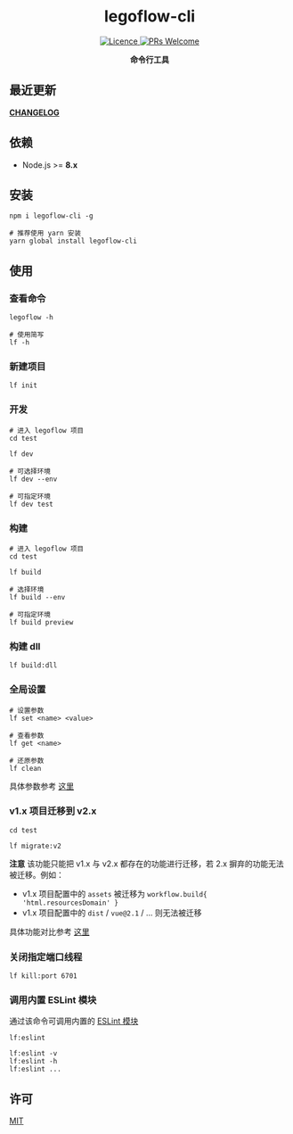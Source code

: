<h1 align="center"> legoflow-cli </h1>

<p align="center">
    <a href="https://opensource.org/licenses/MIT">
        <img alt="Licence" src="https://img.shields.io/badge/license-MIT-green.svg" />
    </a>
    <a href="">
        <img alt="PRs Welcome" src="https://img.shields.io/badge/PRs-welcome-green.svg" />
    </a>
</p>

<p align="center">
    <strong>命令行工具</strong>
</p>

## 最近更新

**[CHANGELOG](./CHANGELOG.md)**

## 依赖

* Node.js >= **8.x**

## 安装

```shell
npm i legoflow-cli -g

# 推荐使用 yarn 安装
yarn global install legoflow-cli
```

## 使用

### 查看命令

```shell
legoflow -h

# 使用简写
lf -h
```

### 新建项目

```shell
lf init
```

### 开发

```shell
# 进入 legoflow 项目
cd test

lf dev

# 可选择环境
lf dev --env

# 可指定环境
lf dev test
```

### 构建

```shell
# 进入 legoflow 项目
cd test

lf build

# 选择环境
lf build --env

# 可指定环境
lf build preview
```

### 构建 dll

```shell
lf build:dll
```

### 全局设置

```shell
# 设置参数
lf set <name> <value>

# 查看参数
lf get <name>

# 还原参数
lf clean
```

具体参数参考 [这里](https://github.com/legoflow/config)

### v1.x 项目迁移到 v2.x

```shell
cd test

lf migrate:v2
```

**注意** 该功能只能把 v1.x 与 v2.x 都存在的功能进行迁移，若 2.x 摒弃的功能无法被迁移。例如：

* v1.x 项目配置中的 `assets` 被迁移为 `workflow.build{ 'html.resourcesDomain' }`
* v1.x 项目配置中的 `dist` / `vue@2.1` / ... 则无法被迁移

具体功能对比参考 [这里](https://github.com/legoflow/legoflow/issues/12)

### 关闭指定端口线程

```shell
lf kill:port 6701
```

### 调用内置 ESLint 模块

通过该命令可调用内置的 [ESLint 模块](http://eslint.cn/docs/user-guide/command-line-interface)

```shell
lf:eslint

lf:eslint -v
lf:eslint -h
lf:eslint ...
```

## 许可

[MIT](./LICENSE)
